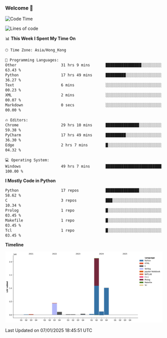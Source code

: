 ### Welcome 👋

<!--START_SECTION:waka-->
![Code Time](http://img.shields.io/badge/Code%20Time-1%2C304%20hrs%2051%20mins-blue)

![Lines of code](https://img.shields.io/badge/From%20Hello%20World%20I%27ve%20Written-3.9%20million%20lines%20of%20code-blue)

📊 **This Week I Spent My Time On** 

```text
🕑︎ Time Zone: Asia/Hong_Kong

💬 Programming Languages: 
Other                    31 hrs 9 mins       ████████████████░░░░░░░░░   63.43 % 
Python                   17 hrs 49 mins      █████████░░░░░░░░░░░░░░░░   36.27 % 
Text                     6 mins              ░░░░░░░░░░░░░░░░░░░░░░░░░   00.23 % 
XML                      2 mins              ░░░░░░░░░░░░░░░░░░░░░░░░░   00.07 % 
Markdown                 0 secs              ░░░░░░░░░░░░░░░░░░░░░░░░░   00.00 % 

🔥 Editors: 
Chrome                   29 hrs 10 mins      ███████████████░░░░░░░░░░   59.38 % 
PyCharm                  17 hrs 49 mins      █████████░░░░░░░░░░░░░░░░   36.30 % 
Edge                     2 hrs 7 mins        █░░░░░░░░░░░░░░░░░░░░░░░░   04.32 % 

💻 Operating System: 
Windows                  49 hrs 7 mins       █████████████████████████   100.00 % 
```

**I Mostly Code in Python** 

```text
Python                   17 repos            ███████████████░░░░░░░░░░   58.62 % 
C                        3 repos             ███░░░░░░░░░░░░░░░░░░░░░░   10.34 % 
Prolog                   1 repo              █░░░░░░░░░░░░░░░░░░░░░░░░   03.45 % 
Makefile                 1 repo              █░░░░░░░░░░░░░░░░░░░░░░░░   03.45 % 
Tcl                      1 repo              █░░░░░░░░░░░░░░░░░░░░░░░░   03.45 % 
```



**Timeline**

![Lines of Code chart](https://raw.githubusercontent.com/xhj2501/xhj2501/main/assets/bar_graph.png)


 Last Updated on 07/01/2025 18:45:51 UTC
<!--END_SECTION:waka-->

